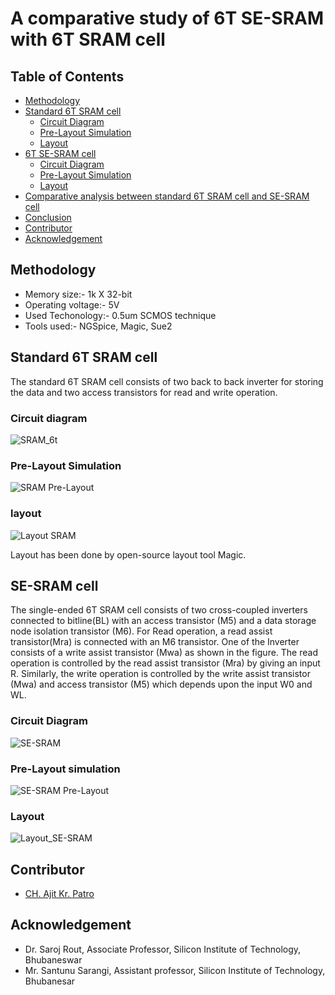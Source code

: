 # A comparative study of 6T SE-SRAM with 6T SRAM cell

## Table of Contents

  - [Methodology](#methodology)
  - [Standard 6T SRAM cell](#standard-6t-sram-cell)
    - [Circuit Diagram](#circuit-diagram)
    - [Pre-Layout Simulation](#pre-layout-simulation)
    - [Layout](#layout)
  - [6T SE-SRAM cell](#se-sram-cell)
    - [Circuit Diagram](#circuit-diagram)
    - [Pre-Layout Simulation](#pre-layout-simulation)
    - [Layout](#layout)
  - [Comparative analysis between standard 6T SRAM cell and SE-SRAM cell](#comparative-analysis-between-standard-6t-sram-cell-and-se-sram-cell)
  - [Conclusion](#conclusion)
  - [Contributor](#contributor)
  - [Acknowledgement](#acknowledgement)
## Methodology
  - Memory size:- 1k X 32-bit
  - Operating voltage:- 5V
  - Used Techonology:- 0.5um SCMOS technique
  - Tools used:- NGSpice, Magic, Sue2
  
## Standard 6T SRAM cell
  The standard 6T SRAM cell consists of two back to back inverter for storing the data and two access transistors for read and write operation.
### Circuit diagram
![SRAM_6t](Images/CircuitDiagram/sram_cir.png)
### Pre-Layout Simulation
![SRAM Pre-Layout](Images/SimulationPic/sram_simu.png)
### layout
![Layout SRAM](Images/LayoutPic/sram_layout.png)
  
  Layout has been done by open-source layout tool Magic.
## SE-SRAM cell
  The single-ended 6T SRAM cell consists of two cross-coupled inverters connected to bitline(BL) with an access transistor (M5) and a data storage node isolation transistor (M6). For Read operation, a read assist transistor(Mra) is connected with an M6 transistor. One of the Inverter consists of a write assist transistor (Mwa) as shown in the figure. The read operation is controlled by the read assist transistor (Mra) by giving an input R. Similarly, the write operation is controlled by the write assist transistor (Mwa) and access transistor (M5) which depends upon the input W0 and WL.

### Circuit Diagram
![SE-SRAM](Images/CircuitDiagram/sesram_cir.png)
### Pre-Layout simulation
![SE-SRAM Pre-Layout](Images/SimulationPic/sram_simu.png)
### Layout
![Layout_SE-SRAM](Images/LayoutPic/sesram_layout.png)

<!---

## Comparative analysis between Standard 6T SRAM cell and SE-SRAM cell
### SNM (Static Noise Margin):-
#### 6T SRAM cell
![snm_sram]()
#### SE-SRAM cell
![snm_sesram]()
#### Read SNM for different PVT corners
![snm_pvt]()

  The single ended 6T bitcell provides 4.5X higher worst-case read SNM as compared to the standard 6T SRAM bitcell under the same process. variations. 
### Write-stability
![write_stability]()

  The write trip point voltage of a SE-SRAM 6T cell is 28% (1.4V) higher than the standard 6T SRAM cell. Thus the single ended 6T design has a little bit of high write ability than the standard 6T design. However, it has an advantage since an erroneous write will not take place easily compared to standard 6T cell.



## Conclusion
This report gives a comparative study of 6T SE-SRAM & 6T SRAM cell which proves SESRAM cell robustness against process variations by featuring narrower spread in read access time distribution and strong write ability compared to standard 6T SRAM cell. The simulation measurement results confirm the successful functionality and read/write stability of the single ended design in MOSIS 0.5um SCMOS technology

-->

## Contributor
- [CH. Ajit Kr. Patro](https://github.com/akpatro-github/)
## Acknowledgement
- Dr. Saroj Rout, Associate Professor, Silicon Institute of Technology, Bhubaneswar
- Mr. Santunu Sarangi, Assistant professor, Silicon Institute of Technology, Bhubanesar
